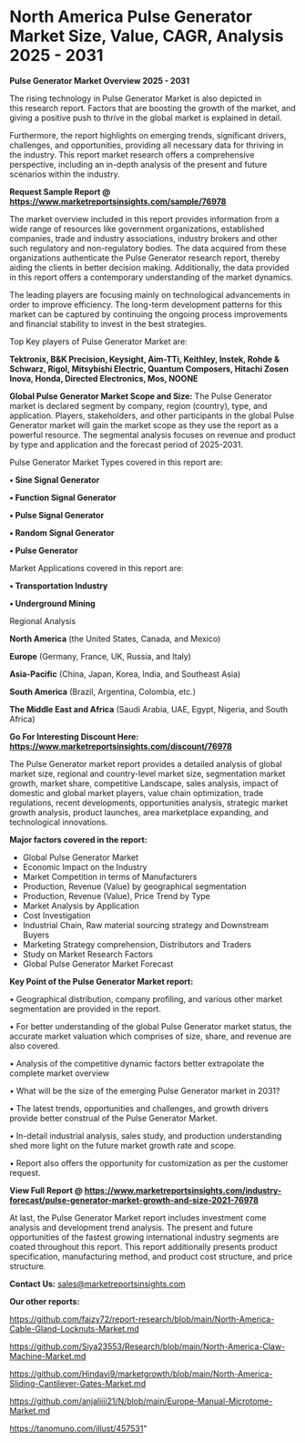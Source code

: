 # North America Pulse Generator Market Size, Value, CAGR, Analysis 2025 - 2031

<Strong> Pulse Generator Market Overview 2025 - 2031</strong>

The rising technology in Pulse Generator Market is also depicted in this research report. Factors that are boosting the growth of the market, and giving a positive push to thrive in the global market is explained in detail.

Furthermore, the report highlights on emerging trends, significant drivers, challenges, and opportunities, providing all necessary data for thriving in the industry. This report market research offers a comprehensive perspective, including an in-depth analysis of the present and future scenarios within the industry.

<strong>Request Sample Report @ <a href=https://www.marketreportsinsights.com/sample/76978>https://www.marketreportsinsights.com/sample/76978</a></strong>

The market overview included in this report provides information from a wide range of resources like government organizations, established companies, trade and industry associations, industry brokers and other such regulatory and non-regulatory bodies. The data acquired from these organizations authenticate the Pulse Generator research report, thereby aiding the clients in better decision making. Additionally, the data provided in this report offers a contemporary understanding of the market dynamics.

The leading players are focusing mainly on technological advancements in order to improve efficiency. The long-term development patterns for this market can be captured by continuing the ongoing process improvements and financial stability to invest in the best strategies.

Top Key players of Pulse Generator Market are:

<strong>Tektronix, B&K Precision, Keysight, Aim-TTi, Keithley, Instek, Rohde & Schwarz, Rigol, Mitsybishi Electric, Quantum Composers, Hitachi Zosen Inova, Honda, Directed Electronics, Mos, NOONE</strong>

<strong><b>Global Pulse Generator Market Scope and Size:</b></strong>
The Pulse Generator market is declared segment by company, region (country), type, and application. Players, stakeholders, and other participants in the global Pulse Generator market will gain the market scope as they use the report as a powerful resource. The segmental analysis focuses on revenue and product by type and application and the forecast period of 2025-2031.

Pulse Generator Market Types covered in this report are:

<strong>• Sine Signal Generator

• Function Signal Generator

• Pulse Signal Generator

• Random Signal Generator

• Pulse Generator</strong>

Market Applications covered in this report are:

<strong>• Transportation Industry

• Underground Mining</strong> 

Regional Analysis

<strong>North America</strong> (the United States, Canada, and Mexico)

<strong>Europe</strong> (Germany, France, UK, Russia, and Italy)

<strong>Asia-Pacific</strong> (China, Japan, Korea, India, and Southeast Asia)

<strong>South America</strong> (Brazil, Argentina, Colombia, etc.)

<strong>The Middle East and Africa</strong> (Saudi Arabia, UAE, Egypt, Nigeria, and South Africa)

<strong>Go For Interesting Discount Here: <a href=https://www.marketreportsinsights.com/discount/76978>https://www.marketreportsinsights.com/discount/76978</a></strong>

The Pulse Generator market report provides a detailed analysis of global market size, regional and country-level market size, segmentation market growth, market share, competitive Landscape, sales analysis, impact of domestic and global market players, value chain optimization, trade regulations, recent developments, opportunities analysis, strategic market growth analysis, product launches, area marketplace expanding, and technological innovations.

<strong><b>Major factors covered in the report:</b></strong>
<ul>
  <li>Global Pulse Generator Market </li>
  <li>Economic Impact on the Industry</li>
  <li>Market Competition in terms of Manufacturers</li>
  <li>Production, Revenue (Value) by geographical segmentation</li>
  <li>Production, Revenue (Value), Price Trend by Type</li>
  <li>Market Analysis by Application</li>
  <li>Cost Investigation</li>
  <li>Industrial Chain, Raw material sourcing strategy and Downstream Buyers</li>
  <li>Marketing Strategy comprehension, Distributors and Traders</li>
  <li>Study on Market Research Factors</li>
  <li>Global Pulse Generator Market Forecast</li>
</ul>

<strong><b>Key Point of the Pulse Generator Market report:</b></strong>

• Geographical distribution, company profiling, and various other market segmentation are provided in the report.

• For better understanding of the global Pulse Generator market status, the accurate market valuation which comprises of size, share, and revenue are also covered.

• Analysis of the competitive dynamic factors better extrapolate the complete market overview

• What will be the size of the emerging Pulse Generator market in 2031?

• The latest trends, opportunities and challenges, and growth drivers provide better construal of the Pulse Generator Market.

• In-detail industrial analysis, sales study, and production understanding shed more light on the future market growth rate and scope.

• Report also offers the opportunity for customization as per the customer request.

<strong><b>View Full Report @ <a href=https://www.marketreportsinsights.com/industry-forecast/pulse-generator-market-growth-and-size-2021-76978>https://www.marketreportsinsights.com/industry-forecast/pulse-generator-market-growth-and-size-2021-76978</a></b></strong>


At last, the Pulse Generator Market report includes investment come analysis and development trend analysis. The present and future opportunities of the fastest growing international industry segments are coated throughout this report. This report additionally presents product specification, manufacturing method, and product cost structure, and price structure.

<strong>Contact Us:</strong>
sales@marketreportsinsights.com

<strong>Our other reports:</strong>

<a href=https://github.com/faizy72/report-research/blob/main/North-America-Cable-Gland-Locknuts-Market.md>https://github.com/faizy72/report-research/blob/main/North-America-Cable-Gland-Locknuts-Market.md</a>

<a href=https://github.com/Siya23553/Research/blob/main/North-America-Claw-Machine-Market.md>https://github.com/Siya23553/Research/blob/main/North-America-Claw-Machine-Market.md</a>

<a href=https://github.com/Hindavi9/marketgrowth/blob/main/North-America-Sliding-Cantilever-Gates-Market.md>https://github.com/Hindavi9/marketgrowth/blob/main/North-America-Sliding-Cantilever-Gates-Market.md</a>

<a href=https://github.com/anjaliiii21/N/blob/main/Europe-Manual-Microtome-Market.md>https://github.com/anjaliiii21/N/blob/main/Europe-Manual-Microtome-Market.md</a>

<a href=https://tanomuno.com/illust/457531>https://tanomuno.com/illust/457531</a>"
